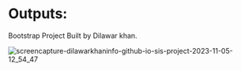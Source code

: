 # Outputs:
Bootstrap Project Built by Dilawar khan.


![screencapture-dilawarkhaninfo-github-io-sis-project-2023-11-05-12_54_47](https://github.com/Dilawarkhaninfo/sis_project/assets/130894444/7f2d1f37-3010-4a19-8282-4a6de9fa7e1b)
